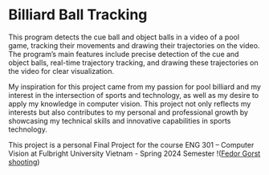 # Billiard Ball Tracking

This program detects the cue ball and object balls in a video of a pool game, tracking their
movements and drawing their trajectories on the video. The program’s main features include precise
detection of the cue and object balls, real-time trajectory tracking, and drawing these trajectories on
the video for clear visualization. 

My inspiration for this project came from my passion for pool billiard and my interest in the
intersection of sports and technology, as well as my desire to apply my knowledge in computer
vision. This project not only reflects my interests but also contributes to my personal and
professional growth by showcasing my technical skills and innovative capabilities in sports
technology.

This project is a personal Final Project for the course ENG 301 – Computer Vision at Fulbright University Vietnam - Spring 2024 Semester
!([Fedor Gorst shooting](https://github.com/phnam05/billiard-ball-tracking/blob/main/Screenshot%202024-05-19%20000413.png))

